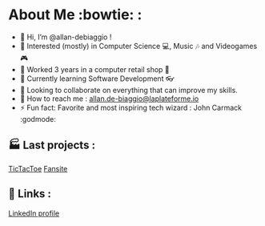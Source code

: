# About Me :bowtie: :
- 👋 Hi, I’m @allan-debiaggio !
- 👀 Interested (mostly) in Computer Science 💻, Music 🎶 and Videogames 🎮
- 💼 Worked 3 years in a computer retail shop 🔧
- 🌱 Currently learning Software Development 👓 
- 💞️ Looking to collaborate on everything that can improve my skills.
- 📧 How to reach me : allan.de-biaggio@laplateforme.io
- ⚡ Fun fact: Favorite and most inspiring tech wizard : John Carmack :godmode:

## 🏭 Last projects : 
[TicTacToe](https://github.com/allan-debiaggio/Tictactoe/tree/Allan)
[Fansite](https://github.com/allan-debiaggio/Fansite/tree/Allan)

## 🚀 Links :
[LinkedIn profile](www.linkedin.com/in/allan-de-biaggio-b7125a337)

<!---
allan-debiaggio/allan-debiaggio is a ✨ special ✨ repository because its `README.md` (this file) appears on your GitHub profile.
You can click the Preview link to take a look at your changes.
--->
